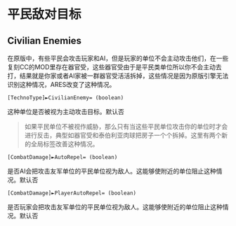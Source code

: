平民敌对目标
===========
Civilian Enemies
----------------

在原版中，有些平民会攻击玩家和AI，但是玩家的单位不会主动攻击他们，在一些复刻CC的MOD里存在器官受，这些器官受由于是平民类单位所以你不会主动去打，结果就是你家或者AI家被一群器官受活活拆掉，这些情况是因为原版引擎无法识别这种情况，ARES改变了这种情况。

    [TechnoType]►CivilianEnemy= (boolean)
这种单位是否被视为主动攻击目标。默认否

> 如果平民单位不被视作威胁，那么只有当这些平民单位攻击你的单位时才会进行反击，典型如器官受和泰伯利亚肉球把房子一个个拆掉。这里有两个新的全局标签改善这种情况。

    [CombatDamage]►AutoRepel= (boolean)
是否AI会把攻击友军单位的平民单位视为敌人。这能够使附近的单位阻止这种情况。默认否

    [CombatDamage]►PlayerAutoRepel= (boolean)
是否玩家会把攻击友军单位的平民单位视为敌人。这能够使附近的单位阻止这种情况。默认否